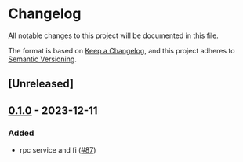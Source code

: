 # Changelog
All notable changes to this project will be documented in this file.

The format is based on [Keep a Changelog](https://keepachangelog.com/en/1.0.0/),
and this project adheres to [Semantic Versioning](https://semver.org/spec/v2.0.0.html).

## [Unreleased]

## [0.1.0](https://github.com/8xFF/atm0s-sdn/releases/tag/atm0s-sdn-rpc-v0.1.0) - 2023-12-11

### Added
- rpc service and fi ([#87](https://github.com/8xFF/atm0s-sdn/pull/87))
